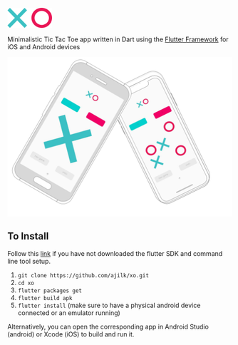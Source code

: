 <p align="left"><img width=100 src="./assets/images/xo.png" alt="logo"></p>

Minimalistic Tic Tac Toe app written in Dart using the [Flutter Framework](https://flutter.dev) for iOS and Android devices

<p align="center"><img width=800 src="./showcase.png" alt="logo"></p>

## To Install
Follow this [link](https://flutter.dev/docs/get-started/install) if you have not downloaded the flutter SDK and command line tool setup. 

1. `git clone https://github.com/ajilk/xo.git`
2. `cd xo`
3. `flutter packages get`
4. `flutter build apk`
5. `flutter install` (make sure to have a physical android device connected or an emulator running)

Alternatively, you can open the corresponding app in Android Studio (android) or Xcode (iOS) to build and run it.


